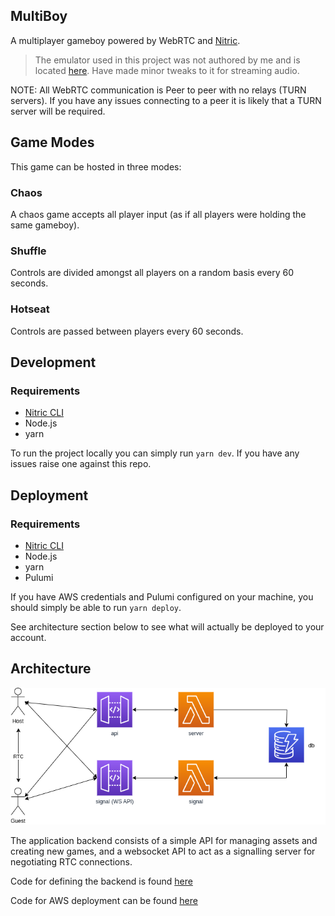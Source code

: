 ## MultiBoy

A multiplayer gameboy powered by WebRTC and [Nitric](https://nitric.io/).

> The emulator used in this project was not authored by me and is located [here](https://github.com/roblouie/gameboy-emulator). Have made minor tweaks to it for streaming audio.

NOTE: All WebRTC communication is Peer to peer with no relays (TURN servers). If you have any issues connecting to a peer it is likely that a TURN server will be required.

## Game Modes

This game can be hosted in three modes:

### Chaos

A chaos game accepts all player input (as if all players were holding the same gameboy).

### Shuffle

Controls are divided amongst all players on a random basis every 60 seconds.

### Hotseat

Controls are passed between players every 60 seconds.

## Development
### Requirements
  - [Nitric CLI](https://nitric.io/docs/guides/getting-started/installation)
  - Node.js
  - yarn

To run the project locally you can simply run `yarn dev`. If you have any issues raise one against this repo.

## Deployment

### Requirements
  - [Nitric CLI](https://nitric.io/docs/guides/getting-started/installation)
  - Node.js
  - yarn
  - Pulumi

If you have AWS credentials and Pulumi configured on your machine, you should simply be able to run `yarn deploy`.

See architecture section below to see what will actually be deployed to your account.

## Architecture

![MultiBoy Architecture](assets/architecture.png)

The application backend consists of a simple API for managing assets and creating new games, and a websocket API to act as a signalling server for negotiating RTC connections.

Code for defining the backend is found [here](src/backend/)

Code for AWS deployment can be found [here](https://github.com/nitrictech/nitric/tree/develop/cloud/aws)